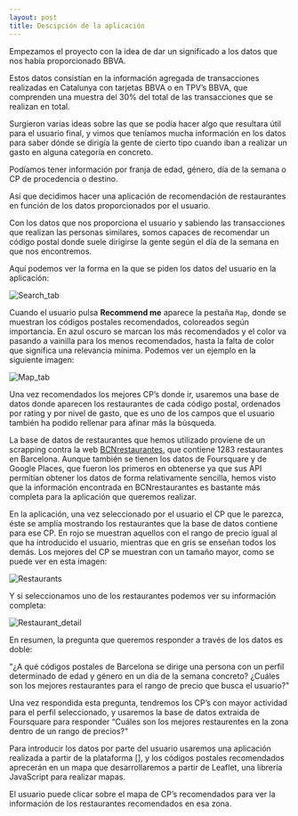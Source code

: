 ```yaml
---
layout: post
title: Descipción de la aplicación
---
```

Empezamos el proyecto con la idea de dar un significado a los datos que nos había proporcionado BBVA.

Estos datos consistían en la información agregada de transacciones realizadas en Catalunya con tarjetas BBVA o en TPV’s BBVA, que comprenden una muestra del 30% del total de las transacciones que se realizan en total.

Surgieron varias ideas sobre las que se podía hacer algo que resultara útil para el usuario final, y vimos que teníamos mucha información en los datos para saber dónde se dirigía la gente de cierto tipo cuando iban a realizar un gasto en alguna categoría en concreto.

Podíamos tener información por franja de edad, género, día de la semana o CP de procedencia o destino.

Así que decidimos hacer una aplicación de recomendación de restaurantes en función de los datos proporcionados por el usuario.

Con los datos que nos proporciona el usuario y sabiendo las transacciones que realizan las personas similares, somos capaces de recomendar un código postal donde suele dirigirse la gente según el día de la semana en que nos encontremos.

Aquí podemos ver la forma en la que se piden los datos del usuario en la aplicación:

![Search_tab](/images/diego/App_search.png)

Cuando el usuario pulsa **Recommend me** aparece la pestaña `Map`, donde se muestran los códigos postales recomendados, coloreados según importancia. En azul oscuro se marcan los más recomendados y el color va pasando a vainilla para los menos recomendados, hasta la falta de color que significa una relevancia mínima. Podemos ver un ejemplo en la siguiente imagen:

![Map_tab](/images/diego/App_map.png)

Una vez recomendados los mejores CP’s donde ir, usaremos una base de datos donde aparecen los restaurantes de cada código postal, ordenados por rating y por nivel de gasto, que es uno de los campos que el usuario también ha podido rellenar para afinar más la búsqueda.

La base de datos de restaurantes que hemos utilizado proviene de un scrapping contra la web [BCNrestaurantes](http://bcnrestaurantes.com), que contiene 1283 restaurantes en Barcelona. Aunque también se tienen los datos de Foursquare y de Google Places, que fueron los primeros en obtenerse ya que sus API permitían obtener los datos de forma relativamente sencilla, hemos visto que la información encontrada en BCNrestaurantes es bastante más completa para la aplicación que queremos realizar.

En la aplicación, una vez seleccionado por el usuario el CP que le parezca, éste se amplía mostrando los restaurantes que la base de datos contiene para ese CP. En rojo se muestran aquellos con el rango de precio igual al que ha introducido el usuario, mientras que en gris se enseñan todos los demás. Los mejores del CP se muestran con un tamaño mayor, como se puede ver en esta imagen:

![Restaurants](/images/diego/App_restaurants.png)

Y si seleccionamos uno de los restaurantes podemos ver su información completa:

![Restaurant_detail](/images/diego/App_restaurant_detail.png)


En resumen, la pregunta que queremos responder a través de los datos es doble:

"¿A qué códigos postales de Barcelona se dirige una persona con un perfil determinado de edad y género en un día de la semana concreto? ¿Cuáles son los mejores restaurantes para el rango de precio que busca el usuario?"

Una vez respondida esta pregunta, tendremos los CP’s con mayor actividad para el perfil seleccionado, y usaremos la base de datos extraida de Foursquare para responder “Cuáles son los mejores restaurentes en la zona dentro de un rango de precios?"

Para introducir los datos por parte del usuario usaremos una aplicación realizada a partir de la plataforma [], y los códigos postales recomendados aprecerán en un mapa que desarrollaremos a partir de Leaflet, una librería JavaScript para realizar mapas.

El usuario puede clicar sobre el mapa de CP’s recomendados para ver la información de los restaurantes recomendados en esa zona.
